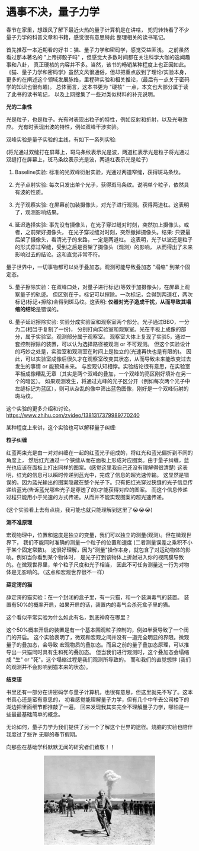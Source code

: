 # 遇事不决，量子力学

春节在家里，想跟风了解下最近火热的量子计算机是在讲啥，
兜兜转转看了不少量子力学的科普文章和书籍，感觉很有意思特此
整理相关的读书笔记。

首先推荐一本近期看的好书：猫、量子力学和密码学，感觉受益匪浅。
之前虽然看过那本著名的 "上帝掷骰子吗" ，但感觉大多数时间都在关注科学大咖的逸闻趣事和八卦，
真正硬核的内容并不多。当然，该书的畅销某种程度上也正因如此。
《猫、量子力学和密码学》虽然文风很通俗，但却把重点放到了理论/实验本身，
更多的在阐述这个领域发展脉络，里程碑实验和相关推论，(最后有一点关于密码学的知识也很有趣)。
总体而言，这本书更为 "硬核" 一点，本文也大部分属于读了此书的读书笔记，
以及上网搜集了一些对类似材料的补充说明。

**光的二象性**

光是粒子，也是粒子。光有时表现出粒子的特性，例如反射和折射，以及光电效应。
光有时表现出波的特性，例如双峰干涉实验。

双峰实验是量子实验的主线，有如下一系列实验:

(将光通过双缝打在屏幕上，斑马条纹表示光是波，两道杠表示光是粒子将光通过双缝打在屏幕上，斑马条纹表示光是波，两道杠表示光是粒子)

1. Baseline实验: 标准的光双峰衍射实验，光通过两道窄缝，获得斑马条纹。

2. 光子点射实验: 每次只发出单个光子，获得斑马条纹。说明单个粒子，依然具有波的性质。

1. 光子观察实验: 在屏幕前加装摄像头，对光子进行观测。获得两道杠。这表明了，观测影响结果。

1. 延迟选择实验: 事先没有摄像头，在光子穿过缝对时刻，突然加上摄像头。或者，之前架好摄像头，
在光子穿过缝对时刻，突然撤掉摄像头。结果: 只要最后架了摄像头，看清光子的来路，一定是两道杠。
这表明，光子以波还是粒子的形式穿过窄缝，受到之后是否架了摄像头（观测）的影响，
从而得出了未来影响过去的结论。这和直觉非常不符。

量子世界中，一切事物都可以处于叠加态。观测可能导致叠加态 "塌缩" 到某个固定态。

5. 量子擦除实验：在双峰口处，对量子进行标记(等效于加摄像头)，在屏幕上观察量子的轨迹。
但区别在于，标记可以擦除。一次标记，会得到两道杠，两次标记(标记+擦除)会得到斑马纹。这表明:
**仪器对光子造成干扰，从而导致其塌缩的结论**是错误的。

6. 量子延迟擦除实验: 实验分成实验室和观察室两个部分。光子通过BBO，一分为二(相当于复制了一份)，
分别打向实验室和观察室。光在平板上成像的部分，属于实验室。观测部分属于观察室。
观察室大体上复现了实验5，通过一套控制擦除的装置，可以认为选择路径被观测 or 不可观测。
但这个实验设计的巧妙之处是，实验室和观测室在时间上是独立的(光速再快也是有限的)。
因此，可以实验室成像后很久才在观察室改变其状态，从而导致未来能改变过去发生的事情 or 能预知未来。
与宏观认知相悖。实验结论很有意思，在实验室平板成像糟乱无章（其实是两个双峰的叠加，一个双峰的亮区刚好填补在另一个的暗区）。
如果观测发生，将通过光峰的光子区分开（例如每次两个光子中左缝标记为蓝区），则可从杂乱的像中筛出蓝色图像，刚好是一个双峰衍射的斑马纹。

这个实验的更多介绍和讨论。 https://www.zhihu.com/zvideo/1381317379989770240

某种程度上来讲，这个实验也可以解释量子纠缠:

**粒子纠缠**

红蓝两束光是由一对对纠缠在一起的红蓝光子组成的，将红光和蓝光偏折到不同的角度上，
然后红光通过一个狭缝从而在面板上形成对应图案。由于量子纠缠，蓝光也应该在面板上打出同样的图案。(感觉这里我自己还没有理解得很清楚)
这表明，红光的信息可以瞬时传递到蓝光中，完成了信息的超光速传输。
这显然是错误的。因为蓝光输出的图案隐藏在整个光子下。只有把红光穿过狭缝的光子信息传递给蓝光(告诉蓝光哪些光子是穿透了的)才能获得对应的图案。
而这个信息传递过程只能用小于光速的方式传递。从而并不能实现图案的超光速传递。

(这个实验看上去有点绕，我可能也就只能理解到这里了😭😭😭)


**测不准原理**

宏观物理中，位置和速度是独立的变量，我们可以独立的测量(观测)。但在微观世界下，
我们不能同时准确的测量一个粒子的位置和速度 (二者测量误差之乘积不小于某个固定常数)。
这很好理解，因为"测量"操作本身，就包含了对运动物体的影响。例如当你看到某个物体时，
是光子打到该物体上折射进入你的视网膜导致的。在微观世界里，单个粒子尺度和光子相当，
因此不可任务测量这一行为对物体是无影响的。（这点和宏观世界很不一样）

**薛定谔的猫**

薛定谔的猫实验：在一个封闭的盒子里，有一只猫，和一个装满毒气的装置。
装置有50%的概率开启，如果开启的话，装置内的毒气会杀死盒子里的猫。

这个看似平常实验为什么如此有名，到底神奇在哪里？

这个50%概率开启的装置是有一个基本围观粒子控制的，例如半衰导致了一个阀门的开启。
这个实验表明了，微观和宏观之间并没有一道完全明显的界限。微观量子的叠加态，会导致
宏观物质的叠加态。而且之前的量子叠加态原理，可以推导出一只猫同时具有生和死的叠加态。
但当我们进行观测时，这个叠加态会塌缩成 "生" or "死"。这个塌缩过程是我们观测所导致的。
而和我们的直觉想悖 (我们的观测并不会影响到猫本来的状态)。

**结束语**

书里还有一部分在讲密码学与量子计算机，也很有意思，但这里就先不写了。这本书真心还是蛮有意思的，
初看感觉能理解量子力学，但有几个中午去公司楼下的湖边把里面细节都推敲了一遍，
回来发现我其实完全不理解量子力学，哪怕是一些最最基础简单的概念。

无论如何，量子力学为我们提供了另一个了解这个世界的途径。烧脑的实验也陪伴我度过了些许
无聊的春节假期。

向那些在基础学科默默无闻的研究者们致敬！！
<div style="text-align: center">
    <img src="images/posts/2022/2022-02-quantum.jpeg?raw=true" width="300" />
</div>
